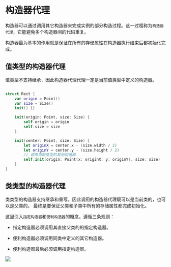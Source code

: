 # 构造器代理

构造器可以通过调用其它构造器来完成实例的部分构造过程。这一过程称为`构造器代理`，它能避免多个构造器间的代码重复。

构造器最为基本的作用就是保证在所有的存储属性在构造器执行结束后都初始化完成。

## 值类型的构造器代理

值类型不支持继承，因此构造器代理代理一定是当前值类型中定义的构造器。

```swift

struct Rect {
    var origin = Point()
    var size = Size()
    init() {}

    init(origin: Point, size: Size) {
        self.origin = origin
        self.size = size
    }

    init(center: Point, size: Size) {
        let originX = center.x - (size.width / 2)
        let originY = center.y - (size.height / 2)
        // 调用当前类型的其他构造器
        self.init(origin: Point(x: originX, y: originY), size: size)
    }
}

```

## 类类型的构造器代理

类类型的构造器支持继承和重写。因此调用的构造器代理既可以是当前类的，也可以是父类的。 最终是要保证父类和子类中所有的存储属性都完成初始化。

这里引入`指定构造器`和`便利构造器`的概念，遵循三条规则：

- 指定构造器必须调用其直接父类的的指定构造器。
  
- 便利构造器必须调用同类中定义的其它构造器。

- 便利构造器最后必须调用指定构造器。


![](https://pic.existorlive.cn/initializerDelegation01_2x.png)







